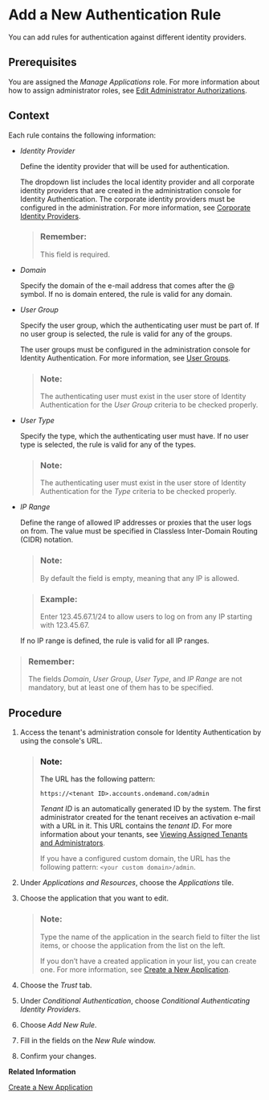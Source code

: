 <!-- loioad7f9935691b44399f39905302b38674 -->

# Add a New Authentication Rule

You can add rules for authentication against different identity providers.



<a name="loioad7f9935691b44399f39905302b38674__prereq_nhl_c1s_tcb"/>

## Prerequisites

You are assigned the *Manage Applications* role. For more information about how to assign administrator roles, see [Edit Administrator Authorizations](edit-administrator-authorizations-86ee374.md).



## Context

Each rule contains the following information:

-   *Identity Provider*

    Define the identity provider that will be used for authentication.

    The dropdown list includes the local identity provider and all corporate identity providers that are created in the administration console for Identity Authentication. The corporate identity providers must be configured in the administration. For more information, see [Corporate Identity Providers](corporate-identity-providers-19f3eca.md).

    > ### Remember:  
    > This field is required.

-   *Domain*

    Specify the domain of the e-mail address that comes after the @ symbol. If no is domain entered, the rule is valid for any domain.

-   *User Group*

    Specify the user group, which the authenticating user must be part of. If no user group is selected, the rule is valid for any of the groups.

    The user groups must be configured in the administration console for Identity Authentication. For more information, see [User Groups](user-groups-ddd067c.md).

    > ### Note:  
    > The authenticating user must exist in the user store of Identity Authentication for the *User Group* criteria to be checked properly.

-   *User Type*

    Specify the type, which the authenticating user must have. If no user type is selected, the rule is valid for any of the types.

    > ### Note:  
    > The authenticating user must exist in the user store of Identity Authentication for the *Type* criteria to be checked properly.

-   *IP Range*

    Define the range of allowed IP addresses or proxies that the user logs on from. The value must be specified in Classless Inter-Domain Routing \(CIDR\) notation.

    > ### Note:  
    > By default the field is empty, meaning that any IP is allowed.

    > ### Example:  
    > Enter 123.45.67.1/24 to allow users to log on from any IP starting with 123.45.67.

    If no IP range is defined, the rule is valid for all IP ranges.


> ### Remember:  
> The fields *Domain*, *User Group*, *User Type*, and *IP Range* are not mandatory, but at least one of them has to be specified.



<a name="loioad7f9935691b44399f39905302b38674__steps_jtp_sqg_t5"/>

## Procedure

1.  Access the tenant's administration console for Identity Authentication by using the console's URL.

    > ### Note:  
    > The URL has the following pattern:
    > 
    > `https://<tenant ID>.accounts.ondemand.com/admin`
    > 
    > *Tenant ID* is an automatically generated ID by the system. The first administrator created for the tenant receives an activation e-mail with a URL in it. This URL contains the *tenant ID*. For more information about your tenants, see [Viewing Assigned Tenants and Administrators](../viewing-assigned-tenants-and-administrators-f56e6f2.md).
    > 
    > If you have a configured custom domain, the URL has the following pattern: `<your custom domain>/admin`.

2.  Under *Applications and Resources*, choose the *Applications* tile.

3.  Choose the application that you want to edit.

    > ### Note:  
    > Type the name of the application in the search field to filter the list items, or choose the application from the list on the left.
    > 
    > If you don’t have a created application in your list, you can create one. For more information, see [Create a New Application](create-a-new-application-0d4b255.md).

4.  Choose the *Trust* tab.

5.  Under *Conditional Authentication*, choose *Conditional Authenticating Identity Providers*.

6.  Choose *Add New Rule*.

7.  Fill in the fields on the *New Rule* window.

8.  Confirm your changes.


**Related Information**  


[Create a New Application](create-a-new-application-0d4b255.md "You can create a new application and customize it to comply with your company requirements.")

